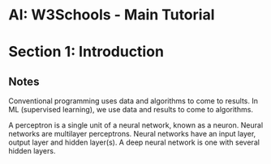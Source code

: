 
# AI: W3Schools - Main Tutorial
# Section 1: Introduction

## Notes
Conventional programming uses data and algorithms to come to results. In ML (supervised learning), we use data and results to come to algorithms.

A perceptron is a single unit of a neural network, known as a neuron. Neural networks are multilayer perceptrons. Neural networks have an input layer, output layer and hidden layer(s). A deep neural network is one with several hidden layers.